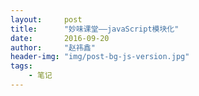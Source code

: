 ```yaml
---
layout:     post
title:      "妙味课堂——javaScript模块化"
date:       2016-09-20
author:     "赵祎鑫"
header-img: "img/post-bg-js-version.jpg"
tags:
    - 笔记
---
```






